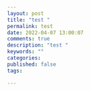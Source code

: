 ```yaml
---
layout: post
title: "test "
permalink: test
date: 2022-04-07 13:00:07
comments: true
description: "test "
keywords: ""
categories:
published: false
tags:

---
```

